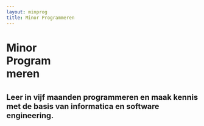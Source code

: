 ```yaml
---
layout: minprog
title: Minor Programmeren
---
```


<div class="rounded position-relative text-center d-flex flex-column justify-content-center markered3 p-3"
        style="min-height:calc(100vh - 112px - 1rem);">
    <!--div class="my-5">
        <img class="img-fluid" style="max-width:30vw" src="{{ site.baseurl }}/assets/logos/programmeren.svg">
    </div-->
    <div class="p-3">
        <h1 class="display-1 d-inline">Minor<br> Program<br>meren</h1>
        <h1 class="mt-5" style="font-size:1.5rem;"><small>Leer in vijf maanden programmeren en maak kennis met de basis van informatica en software engineering.</small></h1>
    </div>
</div>


<div class="row mt-3 my-md-5 row-cols-1 row-cols-md-2" style="">
    <div class="col">
        <img class="img-fluid rounded" src="{{ site.baseurl }}/assets/minprog/bots.jpeg">
    </div>
    <div class="col px-4 px-md-3 py-4 py-md-0">
        <h2 class="mb-3">Inhoud</h2>
        <p class="display-6">
            De minor Programmeren is 30 studiepunten en volg je standaard in een halfjaar. Je leert eerst uitgebreid de basis van programmeren (en meteen hoe een computer werkt), en daarna ga je je verdiepen in technieken die je nodig hebt om programmeren toe te passen in allerlei situaties.
        </p>
        <p class="display-6">
            We gebruiken de tijd om je heel veel zelf te laten programmeren, maar ook om je kennis te laten maken met de manier van werken en de taal van het vakgebied, zodat je niet alleen zelf programma's kunt schrijven, maar ook op een effectieve manier kunt samenwerken met andere programmeurs. 
        </p>
        <p class="display-6">
            Om mee te doen heb je geen enkele voorkennis van programmeren nodig, alleen de 
            motivatie en de tijd om vijf maanden heel hard te werken!
        </p>
    </div>
</div>


<div class=" rounded panel-bg panel-padded panel-content-50 text-light markered4 pdb">
    <div>
        <h2 class="display-4">Online lesmateriaal</h2>
        <p class="display-6">
            Voor al onze cursussen selecteren we het beste online lesmateriaal 
            om mee te leren programmeren, speciaal voor studenten zonder voorkennis.

        </p>
    </div>
    <div class="mt-5 pb-3 w-md-75">
        <div class="embed-responsive embed-responsive-16by9 border border-light">
            <iframe class="embed-responsive-item"  src="https://www.youtube-nocookie.com/embed/5dFxQRcsKpw" frameborder="0" allow="accelerometer; autoplay; encrypted-media; gyroscope; picture-in-picture" allowfullscreen></iframe>
        </div>
    </div>
</div>


<div class="row my-3 my-md-5 row-cols-1 row-cols-md-2">
    <div class="col">
        <img class="img-fluid rounded" src="{{ site.baseurl }}/assets/minprog/college.jpeg">
    </div>
    <div class="col px-4 px-md-3 my-4 my-md-0">
        <h2 class="mb-3">Werkwijze</h2>
        <p class="display-6">
            Jouw dag bestaat uit heel veel programmeren en puzzelen, afgewisseld met
            groepsactiviteiten en videocolleges. Wij bieden je een fijne structuur om je helemaal
            te kunnen storten in het
            programmeren. Sommige opdrachten maak je met z'n twee&euml;n, maar de meeste doe je individueel, omdat we willen dat
            iedereen goed leert zelf problemen oplossen.
        </p>
        <p class="display-6">
            Je wordt daarnaast ingedeeld in een team, waarmee je elke dag lief en
            leed kunt delen. Want programmeren kan, zeker in dit hoge tempo, flink frustrerend 
            zijn! Je team zal je niet alleen steunen, maar jullie denken ook met
            elkaar na over de aanpak. En je kunt elke dag terecht voor hulp bij &eacute;&eacute;n
            van de studentassistenten.
        </p>
    </div>
</div>


<div class="row my-3 my-md-4 row-cols-1 row-cols-md-2">
    <div class="col text-left text-md-right px-4 px-md-3 my-4 my-md-0">
        <h2 class="mb-3">Fulltime of parttime</h2>
        <p class="display-6">
            Wil je de minor in &eacute;&eacute;n semester doen, dan is dit <strong>fulltime</strong> en zul je
            vijf dagen per week van 9 tot 5 met de minor bezig zijn. Er is dan dus geen tijd
            voor bijbaantjes en andere vakken! Een keuze die je bewust moet maken. Je studeert
            dagelijks samen met je team, waar mogelijk op locatie, en anders met een videoverbinding.
        </p>
        <p class="display-6">
            Wil je de minor verspreiden over meer dan vijf maanden, dan kun je de meeste vakken <strong>parttime</strong> volgen. We gaan
            er vanuit dat je zo'n 20 uur per week kwijt bent aan de vakken. Dat is nog steeds een
            flinke last! Een deel van die tijd ga je aan de slag met je team van medestudenten en
            woon je het mentoraat bij. Wekelijkse deadlines horen er ook bij.
        </p>
    </div>
    <div class="col">
        <img class="img-fluid rounded" src="{{ site.baseurl }}/assets/home/bots.jpeg">
    </div>
</div>


<div class="panel panel-padded  rounded text-center bg-light mb-0" style="">
    
    <h2 class="display-4 markered mb-5">Vakken</h2>
    
    <p class="display-6 w-50 mx-auto">Dit zijn de vakken die je volgt tijdens de Minor Programmeren. Elk vak is 6 studiepunten, dus kost je ongeveer 160 uur aan gefocuste studie.
        De meeste studenten vinden onze vakken zwaarder dan die van hun eigen studie (maar ook leuker!).</p>

    <div class="w-75-centered mt-5 text-left ">
        <div class="row row-cols-1 row-cols-md-2">
        {% assign courses = site.courses | sort: "order" %}
        {% for course in courses %}
        {% if course.curriculum == "Minor Programmeren" %}
        <div class="col mb-4 px-0 px-md-3">
            <div class="card mb-3 bg-transparent border-0 h-100" style="smax-width: 540px;">
                <div class="card-body">
                    <h5 class="card-title mb-0">{{ course.name }}</h5>
                    <p class="text-muted">Niveau: {{ course.niveau }}</p>
                    <p class="card-text mt-3">{{ course.content | markdownify }}</p>
                    {% for speed in course.info %}
                    <p class="card-text mb-1">
                        <a href="{{ speed.studiegids }}">Studiegids {{ speed.speed | capitalize }} &rarr;</a>
                    </p>
                    {% endfor %}
                </div>
            </div>
        </div>  
        {% endif %}
        {% endfor %}
        </div>
    </div>

</div>


<div class="panel-bg panel-padded panel-content-50">
    <h2 class="display-4 mb-4 markered text-center w-auto mx-auto">Toelating</h2>
    <p class="display-6">
        De minor Programmeren is toegankelijk voor studenten uit het derde jaar of hoger van universiteit en soms ook hbo (maar niet voor studenten uit het vakgebied van de ICT). We geven les op academisch niveau.
    </p>
    <h3 class="mt-4 mb-3">Bijvak</h3>
    <p class="display-6">
        Studeer je nog niet aan de UvA? Dan kun je meestal bijvakker worden zonder extra collegegeld te betalen. Let op dat je voor inschrijving als bijvakker wel een vwo-diploma of een hbo-propedeuse moet hebben. Na je aanmelding helpen we je door alle benodigde stappen heen.
        De toelatingsprocedure voor niet-UvA-studenten kan meer dan een maand in beslag nemen.
    </p>
    
    <h3 class="mt-4 mb-3">Benodigdheden</h3>
    <p class="display-6">
        Om mee te doen aan deze minor heb je een eigen laptop nodig. Dit hoeft geen
        gloednieuw exemplaar te zijn. Mac, Windows of Linux zijn allemaal prima. Een goedwerkende
        wifi-verbinding is wel heel belangrijk.
    </p>

    <h3 class="mt-4 mb-3">Jaarindeling en startdata</h3>
    <p class="display-6">
        Het eerste semester loopt van 6 september t/m 4 februari, en het tweede semester loopt van 7 februari t/m 1 juli. Als je een complete minor doet, dan duurt deze altijd van de eerste tot en met de laatste dag van het semester. Let op dat in het eerste semester geen herfstvakantie is ingeroosterd, zoals bij sommige andere opleidingen. Een complete kalender van het academisch jaar 2021-2022 <a href="https://www.uva.nl/onderwijs/bachelor/praktische-zaken/academische-kalender/academische-kalender.html">vind je hier</a>.
    </p>
</div>


<div class=" rounded py-5 min-vh-75 v-center text-center markered3">
    <div class="px-4">
        <h2 class="display-3 text-center mb-4 text-light">Aanmelden</h2>
        <p class="w-50 mx-auto mb-5" style="font-size:1.2rem;">
            Om je aanmelding voor de minor Programmeren te starten vul je eerst op deze website je gegevens in. Daarna helpen we je verder met alle stappen van je aanmelding.
            Er vindt geen selectie plaats, dus als je je aanmeldt via deze site en daarna je inschrijving bij de UvA en voor de minorvakken voltooit, dan ben je verzekerd van een plek (uitgezonderd calamiteiten).
        </p>
        <p class="mb-5 w-50 mx-auto">
            Aanmelden voor semester 1 van studiejaar 2021/2022 kan vanaf medio april. Inschrijving voor de vakken kan vanaf eind mei. Hou deze website in de gaten.
        </p>
        <p class="mb-0">
            <a class="btn btn-outline-dark btn-lg disabled">Aanmelden is nu niet mogelijk</a>
        </p>
    </div>
</div>


<div class="panel-bg panel-padded panel-content-50">
    <h2 class="display-4">Vragen</h2>
    <p class="display-6">
        Heb je nog vragen? Stuur een e-mail naar <a href="mailto:help@mprog.nl">help@mprog.nl</a>. E&eacute;n van de docenten of assistenten zal je te woord staan.
    </p>
</div>


